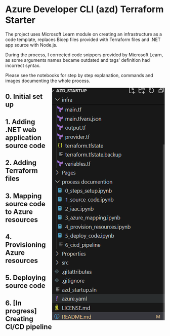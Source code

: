 # Azure Developer CLI (azd) Terraform Starter


The project uses Microsoft Learn module on creating an infrastructure as a code template, replaces Bicep files provided with Terraform files and .NET app source with Node.js. 

During the process, I corrected code snippers provided by Microsoft Learn, as some arguments names became outdated and tags' definition had incorrect syntax. 

Please see the notebooks for step by step explanation, commands and images documenting the whole process.

<img align="right" alt="project file" src="image.png">

## 0. Initial set up

## 1. Adding .NET web application source code

## 2. Adding Terraform files 

## 3. Mapping source code to Azure resources

## 4. Provisioning Azure resources

## 5. Deploying source code

## 6. [In progress] Creating CI/CD pipeline
